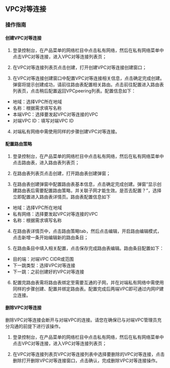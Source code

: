 ## **VPC对等连接**

### **操作指南**



#### **创建VPC对等连接**

1. 登录控制台，在产品菜单的网络栏目中点击私有网络，然后在私有网络菜单中点击VPC对等连接，进入VPC对等连接列表页；

2. 在VPC对等连接列表页点击创建，打开创建VPC对等连接创建窗口；

3. 在VPC对等连接创建窗口中配置VPC对等连接相关信息，点击确定完成创建。弹窗将提示创建成功，请前往路由表配置相关路由。点击前往配置进入路由表列表页，点击稍后配置返回VPCpeering列表。配置信息如下：

- 地域：选择VPC所在地域
- 名称：根据需求填写名称
- 本端VPC：选择要发起VPC对等连接的VPC
- 对端VPC ID：填写对端VPC ID

4. 对端私有网络中需使用同样的步骤创建VPC对等连接。



#### 配置路由策略

1. 登录控制台，在产品菜单的网络栏目中点击私有网络，然后在私有网络菜单中点击路由表，进入路由表列表页；

2. 在路由表列表页点击创建，打开路由表创建弹窗；

3. 在路由表创建弹窗中配置路由表基本信息，点击确定完成创建。弹窗“显示创建路由表后需要配置路由策略，并关联子网才能生效。是否去配置？”，选择立即配置进入路由表详情页。路由表配置信息如下

- 地域：选择VPC所在地域
- 私有网络：选择要发起VPC对等连接的VPC
- 名称：根据需求填写名称

4. 在路由表详情页中，点击路由策略tab，然后点击编辑，开启路由编辑模式，点击新增一条开始编辑新的路由条目；

5. 在路由条目中填入相关配置，点击保存完成路由表编辑。路由条目配置如下：

- 目的端：对端VPC CIDR或范围
- 下一跳类型：选择VPC对等连接
- 下一跳：之前创建好的VPC对等连接

6. 配置完路由表需将路由表绑定至需要互通的子网，并在对端私有网络中需使用同样的步骤创建、配置并绑定路由表。配置完成后两端VPC即可通过内网IP建立连接。



#### 删除VPC对等连接

删除VPC对等连接会断开与对端VPC的连接。请您在确保已与对端VPC管理员充分沟通的前提下进行该操作。

1. 登录控制台，在产品菜单的网络栏目中点击私有网络，然后在私有网络菜单中点击VPC对等连接，进入VPC对等连接列表页；

2. 在VPC对等连接列表页VPC对等连接列表中选择要删除的VPC对等连接，点击删除打开删除VPC对等连接窗口，点击确认，完成删除VPC对等连接操作。
